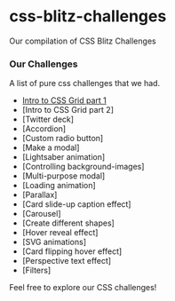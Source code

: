 # css-blitz-challenges
Our compilation of CSS Blitz Challenges

### Our Challenges
A list of pure css challenges that we had.

- [Intro to CSS Grid part 1](challenges/gallery.md)
- [Intro to CSS Grid part 2]
- [Twitter deck]
- [Accordion]
- [Custom radio button]
- [Make a modal]
- [Lightsaber animation]
- [Controlling background-images]
- [Multi-purpose modal]
- [Loading animation]
- [Parallax]
- [Card slide-up caption effect]
- [Carousel]
- [Create different shapes]
- [Hover reveal effect]
- [SVG animations]
- [Card flipping hover effect]
- [Perspective text effect]
- [Filters]

Feel free to explore our CSS challenges!
